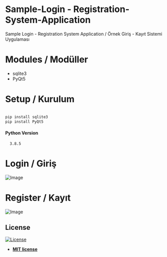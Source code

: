 # Sample-Login - Registration-System-Application
Sample Login - Registration System Application / Örnek Giriş - Kayıt Sistemi Uygulaması

# Modules / Modüller

* sqlite3
* PyQt5

# Setup / Kurulum

```css

pip install sqlite3
pip install PyQt5

```

#### Python Version 
      3.8.5

# Login / Giriş
![Image](https://github.com/1nnr3d/Sample-Login-Registration-System-Application/blob/master/image/login.png)

# Register / Kayıt
![Image](https://github.com/1nnr3d/Sample-Login-Registration-System-Application/blob/master/image/register.png)


## License

[![License](http://img.shields.io/:license-mit-blue.svg?style=flat-square)](http://badges.mit-license.org)

- **[MIT license](http://opensource.org/licenses/mit-license.php)**
